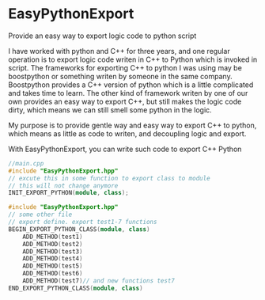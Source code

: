 # EasyPythonExport
Provide an easy way to export logic code to python script

I have worked with python and C++ for three years, and one regular operation is
to export logic code writen in C++ to Python which is invoked in script. The 
frameworks for exporting C++ to python I was using may be boostpython or something
writen by someone in the same company. Boostpython provides a C++ version of python
which is a little complicated and takes time to learn. The other kind of framework
writen by one of our own provides an easy way to export C++, but still makes the logic
code dirty, which means we can still smell some python in the logic.

My purpose is to provide gentle way and easy way to export C++ to python, which means
as little as code to writen, and decoupling logic and export.

With EasyPythonExport, you can write such code to export C++ Python


```C++
//main.cpp
#include "EasyPythonExport.hpp"
// excute this in some function to export class to module
// this will not change anymore
INIT_EXPORT_PYTHON(module, class);
```

```C++
#include "EasyPythonExport.hpp"
// some other file
// export define. export test1-7 functions
BEGIN_EXPORT_PYTHON_CLASS(module, class)
	ADD_METHOD(test1)
	ADD_METHOD(test2)
	ADD_METHOD(test3)
	ADD_METHOD(test4)
	ADD_METHOD(test5)
	ADD_METHOD(test6)
	ADD_METHOD(test7)// and new functions test7
END_EXPORT_PYTHON_CLASS(module, class)
```

